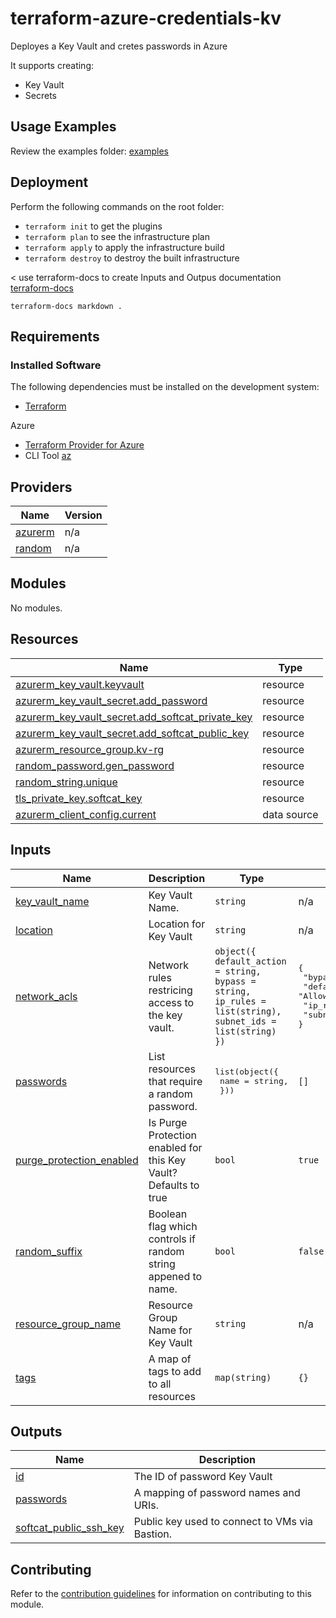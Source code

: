 # terraform-azure-credentials-kv

Deployes a Key Vault and cretes passwords in Azure

It supports creating:

- Key Vault
- Secrets


## Usage Examples
Review the examples folder: [examples](./examples)


## Deployment
Perform the following commands on the root folder:

- `terraform init` to get the plugins
- `terraform plan` to see the infrastructure plan
- `terraform apply` to apply the infrastructure build
- `terraform destroy` to destroy the built infrastructure


< use terraform-docs to create Inputs and Outpus documentation  [terraform-docs](https://github.com/terraform-docs/terraform-docs)

`terraform-docs markdown .`


## Requirements
### Installed Software
The following dependencies must be installed on the development system:

- [Terraform](https://www.terraform.io/downloads.html) 

Azure  
- [Terraform Provider for Azure](https://github.com/hashicorp/terraform-provider-azurerm)
- CLI Tool [az](https://docs.microsoft.com/en-us/cli/azure/)

## Providers

| Name | Version |
|------|---------|
| <a name="provider_azurerm"></a> [azurerm](#provider\_azurerm) | n/a |
| <a name="provider_random"></a> [random](#provider\_random) | n/a |

## Modules

No modules.

## Resources

| Name | Type |
|------|------|
| [azurerm_key_vault.keyvault](https://registry.terraform.io/providers/hashicorp/azurerm/latest/docs/resources/key_vault) | resource |
| [azurerm_key_vault_secret.add_password](https://registry.terraform.io/providers/hashicorp/azurerm/latest/docs/resources/key_vault_secret) | resource |
| [azurerm_key_vault_secret.add_softcat_private_key](https://registry.terraform.io/providers/hashicorp/azurerm/latest/docs/resources/key_vault_secret) | resource |
| [azurerm_key_vault_secret.add_softcat_public_key](https://registry.terraform.io/providers/hashicorp/azurerm/latest/docs/resources/key_vault_secret) | resource |
| [azurerm_resource_group.kv-rg](https://registry.terraform.io/providers/hashicorp/azurerm/latest/docs/resources/resource_group) | resource |
| [random_password.gen_password](https://registry.terraform.io/providers/hashicorp/random/latest/docs/resources/password) | resource |
| [random_string.unique](https://registry.terraform.io/providers/hashicorp/random/latest/docs/resources/string) | resource |
| [tls_private_key.softcat_key](https://registry.terraform.io/providers/hashicorp/tls/latest/docs/resources/private_key) | resource |
| [azurerm_client_config.current](https://registry.terraform.io/providers/hashicorp/azurerm/latest/docs/data-sources/client_config) | data source |

## Inputs

| Name | Description | Type | Default | Required |
|------|-------------|------|---------|:--------:|
| <a name="input_key_vault_name"></a> [key\_vault\_name](#input\_key\_vault\_name) | Key Vault Name. | `string` | n/a | yes |
| <a name="input_location"></a> [location](#input\_location) | Location for Key Vault | `string` | n/a | yes |
| <a name="input_network_acls"></a> [network\_acls](#input\_network\_acls) | Network rules restricing access to the key vault. | `object({ default_action = string, bypass = string, ip_rules = list(string), subnet_ids = list(string) })` | <pre>{<br>  "bypass": "AzureServices",<br>  "default_action": "Allow",<br>  "ip_rules": [],<br>  "subnet_ids": []<br>}</pre> | no |
| <a name="input_passwords"></a> [passwords](#input\_passwords) | List resources that require a random password. | <pre>list(object({<br>    name = string,<br>  }))</pre> | `[]` | no |
| <a name="input_purge_protection_enabled"></a> [purge\_protection\_enabled](#input\_purge\_protection\_enabled) | Is Purge Protection enabled for this Key Vault? Defaults to true | `bool` | `true` | no |
| <a name="input_random_suffix"></a> [random\_suffix](#input\_random\_suffix) | Boolean flag which controls if random string appened to name. | `bool` | `false` | no |
| <a name="input_resource_group_name"></a> [resource\_group\_name](#input\_resource\_group\_name) | Resource Group Name for Key Vault | `string` | n/a | yes |
| <a name="input_tags"></a> [tags](#input\_tags) | A map of tags to add to all resources | `map(string)` | `{}` | no |

## Outputs

| Name | Description |
|------|-------------|
| <a name="output_id"></a> [id](#output\_id) | The ID of password Key Vault |
| <a name="output_passwords"></a> [passwords](#output\_passwords) | A mapping of password names and URIs. |
| <a name="output_softcat_public_ssh_key"></a> [softcat\_public\_ssh\_key](#output\_softcat\_public\_ssh\_key) | Public key used to connect to VMs via Bastion. |

## Contributing

Refer to the [contribution guidelines](./CONTRIBUTING.md) for
information on contributing to this module.
